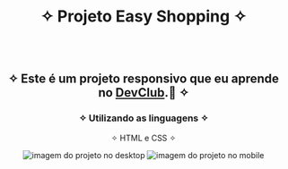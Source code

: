 <div align="center">
  
# ✧ Projeto Easy Shopping ✧
<br> <br>

## ✧ Este é um projeto responsivo que eu aprende no <a href="https://rodolfomori.com.br/devclub/" target="_blank">DevClub</a>.:rocket: ✧

### ✧ Utilizando as linguagens ✧
✧ HTML e CSS ✧
  </div>

<div align="center">
<img alt="imagem do projeto no desktop" src="https://github.com/DeyvissonRobert/Projeto-1-Easy-Shopping/blob/main/assets/Desktop%20Easy%20Shop.jpg">
<img alt="imagem do projeto no mobile" src="https://github.com/DeyvissonRobert/Projeto-1-Easy-Shopping/blob/main/assets/mobile%20Easy%20Shop.jpg">
</div>
